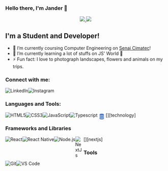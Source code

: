 ### Hello there, I'm Jander 👋

<div align="center" style="display: block">
  <a href="#">
  <img height="180em" src="https://github-readme-stats.vercel.app/api?username=JanderSilv&show_icons=true&theme=dark&include_all_commits=true&count_private=true"/>
  <img height="180em" src="https://github-readme-stats.vercel.app/api/top-langs/?username=JanderSilv&layout=compact&langs_count=7&theme=dark&exclude_repo=Cyber-Memories-RPG"/>
  </a>
</div>

## I'm a Student and Developer!

- 🔭 I’m currently coursing Computer Engineering on [Senai Cimatec][website]!
- 🌱 I’m currently learning a lot of stuffs on JS' World 🤣
  <!-- - 👯 I’m looking to collaborate with other content creators -->
  <!-- - 🥅 2020 Goals: Contribute more to Open Source projects -->
- ⚡ Fun fact: I love to photograph landscapes, flowers and animals on my trips.

### Connect with me:

[<img align="left" alt="LinkedIn" src="https://img.shields.io/badge/LinkedIn-0077B5?style=for-the-badge&logo=linkedin&logoColor=white" />][linkedin]
[<img align="left" alt="Instagram" src="https://img.shields.io/badge/Instagram-E4405F?style=for-the-badge&logo=instagram&logoColor=white" />][instagram]

<br />

### Languages and Tools:

<div>
  <a href="https://github.com/JanderSilv" target="_blank" rel="noreferrer noopener">
    <img align="left" alt="HTML5" src="https://img.shields.io/badge/HTML5-E34F26?style=for-the-badge&logo=html5&logoColor=white" />
  </a>
  <a href="https://github.com/JanderSilv" target="_blank" rel="noreferrer noopener">
    <img align="left" alt="CSS3" src="https://img.shields.io/badge/CSS3-1572B6?style=for-the-badge&logo=css3&logoColor=white" />
  </a>
  <a href="https://www.javascript.com/" target="_blank" rel="noreferrer noopener">
    <img align="left" alt="JavaScript" src="https://img.shields.io/badge/JavaScript-F7DF1E?style=for-the-badge&logo=javascript&logoColor=black" />
  </a>
  <a href="https://www.typescriptlang.org/" target="_blank" rel="noreferrer noopener">
    <img align="left" alt="Typescript" src="https://img.shields.io/badge/TypeScript-007ACC?style=for-the-badge&logo=typescript&logoColor=white" />
  </a>
  [<img align="left" width="26px" alt="SQL" src="https://raw.githubusercontent.com/github/explore/80688e429a7d4ef2fca1e82350fe8e3517d3494d/topics/sql/sql.png" />][technology]
</div>

### Frameworks and Libraries

<div>
  <a href=https://pt-br.reactjs.org/" target="_blank" rel="noreferrer noopener">
    <img align="left" alt="React" src="https://img.shields.io/badge/React-20232A?style=for-the-badge&logo=react&logoColor=61DAFB" />
  </a>
  <a href="https://reactnative.dev/" target="_blank" rel="noreferrer noopener">
    <img align="left" alt="React Native" src="https://img.shields.io/badge/React_Native-20232A?style=for-the-badge&logo=react&logoColor=61DAFB" />
  </a>
  <a href="https://nodejs.org/en/" target="_blank" rel="noreferrer noopener">
    <img align="left" alt="Node.js" src="https://img.shields.io/badge/Node.js-43853D?style=for-the-badge&logo=node.js&logoColor=white" />
  </a>
  [<img align="left" width="26px" alt="NextJs" src="https://d2eip9sf3oo6c2.cloudfront.net/tags/images/000/001/074/full/nextjs.png" />][nextjs]
</div>

### Tools
<div>
  <a href="https://git-scm.com/" target="_blank" rel="noreferrer noopener">
    <img align="left" alt="Git" src="https://img.shields.io/badge/GIT-E44C30?style=for-the-badge&logo=git&logoColor=white" />
  </a>
  <a href="https://code.visualstudio.com/" target="_blank" rel="noreferrer noopener">
    <img align="left" alt="VS Code" src="https://img.shields.io/badge/Visual_Studio_Code-0078D4?style=for-the-badge&logo=visual%20studio%20code&logoColor=white" />
  </a>
</div>

<!--[<img align="left" width="26px" alt="MongoDB" src="https://raw.githubusercontent.com/github/explore/80688e429a7d4ef2fca1e82350fe8e3517d3494d/topics/mongodb/mongodb.png" />][technology]-->
<!-- [<img align="left" alt="Sass" src="https://raw.githubusercontent.com/github/explore/80688e429a7d4ef2fca1e82350fe8e3517d3494d/topics/sass/sass.png" />][technology] -->
<!-- [<img align="left" alt="Gatsby" src="https://raw.githubusercontent.com/github/explore/e94815998e4e0713912fed477a1f346ec04c3da2/topics/gatsby/gatsby.png" />][technology] -->
<!-- [<img align="left" alt="GraphQL" src="https://raw.githubusercontent.com/github/explore/80688e429a7d4ef2fca1e82350fe8e3517d3494d/topics/graphql/graphql.png" />][technology] -->
<!-- [<img align="left" alt="MySQL" src="https://raw.githubusercontent.com/github/explore/80688e429a7d4ef2fca1e82350fe8e3517d3494d/topics/mysql/mysql.png" />][technology] -->

[nextjs]: https://nextjs.org/
[technology]: https://github.com/JanderSilv
[website]: http://www.senaicimatec.com.br/
[instagram]: https://www.instagram.com/jander_silv/
[linkedin]: https://www.linkedin.com/in/jander-silva-267909184/
